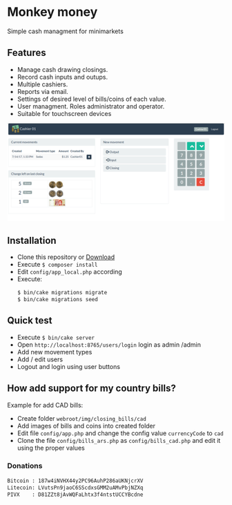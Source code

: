# Monkey money
Simple cash managment for minimarkets

## Features
* Manage cash drawing closings.
* Record cash inputs and outups.
* Multiple cashiers.
* Reports via email.
* Settings of desired level of bills/coins of each value.
* User managment. Roles administrator and operator.
* Suitable for touchscreen devices

![Screenshot: operator page](rsc/screenshots/operator_page.png?raw=true "Operator page")


## Installation
* Clone this repository or [Download](https://github.com/wnasich/monkey_money/archive/master.zip)
* Execute `$ composer install`
* Edit `config/app_local.php` according
* Execute:
  ```
  $ bin/cake migrations migrate
  $ bin/cake migrations seed
  ```


## Quick test
* Execute `$ bin/cake server`
* Open `http://localhost:8765/users/login` login as admin /admin
* Add new movement types
* Add / edit users
* Logout and login using user buttons


## How add support for my country bills?

Example for add CAD bills:

* Create folder `webroot/img/closing_bills/cad`
* Add images of bills and coins into created folder
* Edit file `config/app.php` and change the config value `currencyCode` to `cad`
* Clone the file `config/bills_ars.php` as `config/bills_cad.php` and edit it using the proper values


### Donations
```
Bitcoin : 187w4iNVHX44y2PC96AuhP286aUKNjcrXV
Litecoin: LVutsPn9jaoC6SScdxsGMM2uAMvPbjNZXq
PIVX    : D81ZZt8jAvWQFaLhtx3f4ntstUCCYBcdne
```
